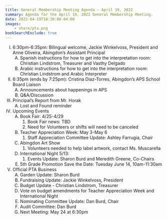 ```yaml
---
title: General Membership Meeting Agenda — April 19, 2022
summary: Agenda for the April 19, 2022 General Membership Meeting.
date: 2022-04-19T18:30:00-04:00
images:
    - share/pta.png
bookSearchExclude: true
---
```


<style type="text/css">
    ol { list-style-type: upper-roman; }
    ol ol { list-style-type: upper-alpha; }
    ol ol ol { list-style-type: decimal; }
    ol ol ol ol { list-style-type: lower-alpha; }
    ul { list-style-type: disc; }
</style>

1. 6:30pm-6:35pm: Bilingual welcome, Jackie Winkelvoss, President and Anne Oliveira, Abingdon’s Assistant Principal
    1. Spanish instructions for how to get into the interpretation room: Christian Lindstrom, Treasurer and Vasthy Delgado
    1. Arabic instructions for how to get into the interpretation room: Christian Lindstrom and Arabic Interpreter
1. 6:35pm (ends by 7:25pm): Cristina Diaz-Torres, Abingdon’s APS School Board Liaison
    1. Announcements about happenings in APS
    1. Q&A/Discussion
1. Principal’s Report from Mr. Horak
    1. Lost and Found reminder
1. Upcoming Events
    1. Book Fair: 4/25-4/29
        1. Book Fair news: TBD
        1. Need for Volunteers or shifts will need to be canceled
    1. Teacher Appreciation Week: May 3-May 6
        1. Staff Appreciation Committee Update: Ashley Farrugia, Chair
    1. Abingdon Art Show
        1. Volunteers needed to help label artwork, contact Ms. Muscarella
    1. International Night 5/13:
        1. Events Update: Sharon Burd and Meredith Greene, Co-Chairs
    1. 5th Grade Promotion Save the Date: Tuesday June 14, 10am-11:30am
1. Official PTA Business 
    1. Garden Update: Sharon Burd
    1. Fundraising Update: Jackie Winkelvoss, President
    1. Budget Update - Christian Lindstrom, Treasurer
    1. Vote on budget amendments for Teacher Appreciation Week and International Night
    1. Nominating Committee Update: Dan Burd, Chair
    1. Audit Committee: Dan Burd
    1. Next Meeting: May 24 at 6:30pm
